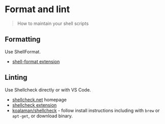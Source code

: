 # Format and lint
> How to maintain your shell scripts


## Formatting

Use ShellFormat.

- [shell-format extension](https://marketplace.visualstudio.com/items?itemName=foxundermoon.shell-format)


## Linting

Use Shellcheck directly or with VS Code.

- [shellcheck.net](https://www.shellcheck.net/) homepage
- [shellcheck extension](https://marketplace.visualstudio.com/items?itemName=timonwong.shellcheck)
- [koalaman/shellcheck](https://github.com/koalaman/shellcheck) - follow install instructions including with `brew` or `apt-get`, or download binary.
